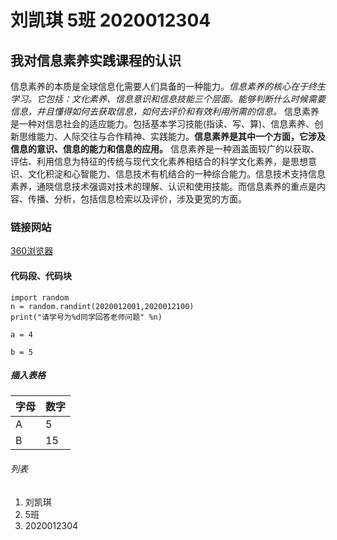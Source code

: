 # 刘凯琪  5班  2020012304

## 我对信息素养实践课程的认识

 信息素养的本质是全球信息化需要人们具备的一种能力。*信息素养的核心在于终生学习。它包括：文化素养、信息意识和信息技能三个层面。能够判断什么时候需要信息，并且懂得如何去获取信息，如何去评价和有效利用所需的信息。* 信息素养是一种对信息社会的适应能力。包括基本学习技能(指读、写、算)、信息素养、创新思维能力、人际交往与合作精神、实践能力。**信息素养是其中一个方面，它涉及信息的意识、信息的能力和信息的应用。** 信息素养是一种涵盖面较广的以获取、评估、利用信息为特征的传统与现代文化素养相结合的科学文化素养，是思想意识、文化积淀和心智能力、信息技术有机结合的一种综合能力。信息技术支持信息素养，通晓信息技术强调对技术的理解、认识和使用技能。而信息素养的重点是内容、传播、分析，包括信息检索以及评价，涉及更宽的方面。   

### 链接网站

[360浏览器](https://hao.360.com/)

#### 代码段、代码块

```
import random
n = random.randint(2020012001,2020012100)
print("请学号为%d同学回答老师问题" %n)
```

`a = 4`

`b = 5`

##### 插入表格

| 字母 | 数字 |
| ---- | ---- |
| A    | 5    |
| B    | 15   |

###### 列表

1. 刘凯琪
2. 5班
3. 2020012304

